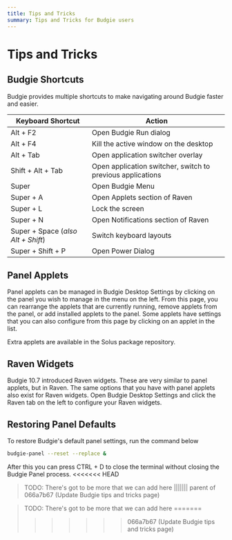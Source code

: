 ```yaml
---
title: Tips and Tricks
summary: Tips and Tricks for Budgie users
---
```


# Tips and Tricks

## Budgie Shortcuts

Budgie provides multiple shortcuts to make navigating around Budgie faster and easier.

Keyboard Shortcut | Action
----- | -----
Alt + F2 | Open Budgie Run dialog
Alt + F4 | Kill the active window on the desktop
Alt + Tab | Open application switcher overlay
Shift + Alt + Tab | Open application switcher, switch to previous applications
Super | Open Budgie Menu
Super + A | Open Applets section of Raven
Super + L | Lock the screen
Super + N | Open Notifications section of Raven
Super + Space (*also Alt + Shift*) | Switch keyboard layouts
Super + Shift + P | Open Power Dialog

## Panel Applets

Panel applets can be managed in Budgie Desktop Settings by clicking on the panel you wish to manage in the menu on the left. From this page, you can rearrange the applets that are currently running, remove applets from the panel, or add installed applets to the panel. Some applets have settings that you can also configure from this page by clicking on an applet in the list.

Extra applets are available in the Solus package repository.

## Raven Widgets

Budgie 10.7 introduced Raven widgets. These are very similar to panel applets, but in Raven. The same options that you have with panel applets also exist for Raven widgets. Open Budgie Desktop Settings and click the Raven tab on the left to configure your Raven widgets.

## Restoring Panel Defaults

To restore Budgie's default panel settings, run the command below

```bash
budgie-panel --reset --replace &
```

After this you can press CTRL + D to close the terminal without closing the Budgie Panel process.
<<<<<<< HEAD

> TODO: There's got to be more that we can add here
||||||| parent of 066a7b67 (Update Budgie tips and tricks page)

> TODO: There's got to be more that we can add here
=======
>>>>>>> 066a7b67 (Update Budgie tips and tricks page)
